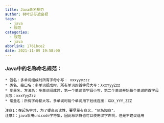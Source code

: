 ```yaml
---
title: Java命名规范
author: 树叶莎莎遮窗棂
tags:
  - java
  - 规范
categories:
  - 规范
  - java
abbrlink: 1761bce2
date: 2021-11-09 19:58:00
---
```

### Java中的名称命名规范：
```
* 包名：多单词组成时所有字母小写： xxxyyyzzz
* 类名、接口名：多单词组成时，所有单词的首字母大写：XxxYyyZzz
* 变量名、方法名：多单词组成时，第一个单词首字母小写，第二个单词开始每个单词的首字母大写：xxxYyyZzz
* 常量名：所有字母都大写。多单词时每个单词用下划线连接：XXX_YYY_ZZZ
```
	注意1：在起名字时，为了提高阅读性，要尽量有意义，"见名知意"。
	注意2：java采用unicode字符集，因此标识符也可以使用汉字声明，但是不建议适用